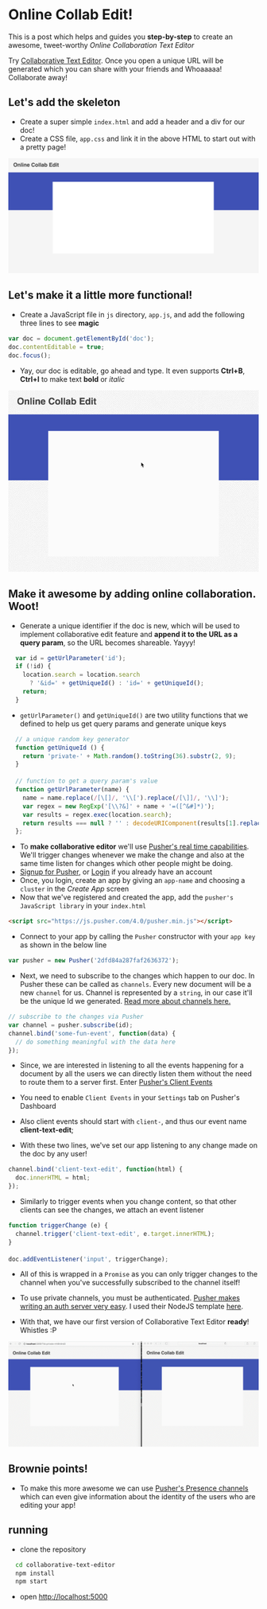 # Online Collab Edit!

This is a post which helps and guides you __step-by-step__ to create an awesome, tweet-worthy *Online Collaboration Text Editor*

Try [Collaborative Text Editor](https://collaborative-text-editor.herokuapp.com). Once you open a unique URL will be generated which you can share with your friends and Whoaaaaa! Collaborate away!

## Let's add the skeleton

- Create a super simple `index.html` and add a header and a div for our doc!
- Create a CSS file, `app.css` and link it in the above HTML to start out with a pretty page!

![Skeleton](screen-shots/starter-template.png)

## Let's make it a little more functional!

- Create a JavaScript file in `js` directory, `app.js`, and add the following three lines to see __magic__

```js
var doc = document.getElementById('doc');
doc.contentEditable = true;
doc.focus();
```

- Yay, our doc is editable, go ahead and type. It even supports **Ctrl+B**, **Ctrl+I** to make text **bold** or _italic_

![Working editor](screen-shots/bare-bones-editor.gif)

## Make it **awesome** by adding online collaboration. Woot!

- Generate a unique identifier if the doc is new, which will be used to implement collaborative edit feature and __append it to the URL as a query param__, so the URL becomes shareable. Yayyy!

```js
  var id = getUrlParameter('id');
  if (!id) {
    location.search = location.search
      ? '&id=' + getUniqueId() : 'id=' + getUniqueId();
    return;
  }
```
- `getUrlParameter()` and `getUniqueId()` are two utility functions that we defined to help us get query params and generate unique keys

```js
  // a unique random key generator
  function getUniqueId () {
    return 'private-' + Math.random().toString(36).substr(2, 9);
  }

  // function to get a query param's value
  function getUrlParameter(name) {
    name = name.replace(/[\[]/, '\\[').replace(/[\]]/, '\\]');
    var regex = new RegExp('[\\?&]' + name + '=([^&#]*)');
    var results = regex.exec(location.search);
    return results === null ? '' : decodeURIComponent(results[1].replace(/\+/g, ' '));
  };
```
- To **make collaborative editor** we'll use [Pusher's real time capabilities](https://pusher.com/). We'll trigger changes whenever we make the change and also at the same time listen for changes which other people might be doing.
- [Signup for Pusher](https://pusher.com/signup), or [Login](https://dashboard.pusher.com/accounts/sign_in) if you already have an account
- Once, you login, create an app by giving an `app-name` and choosing a `cluster` in the _Create App_ screen
- Now that we've registered and created the app, add the `pusher's JavaScript library` in your `index.html`

```html
<script src="https://js.pusher.com/4.0/pusher.min.js"></script>
```

- Connect to your app by calling the `Pusher` constructor with your `app key` as shown in the below line

```js
var pusher = new Pusher('2dfd84a287faf2636372');
```

- Next, we need to subscribe to the changes which happen to our doc. In Pusher these can be called as `channels`. Every new document will be a new `channel` for us. Channel is represented by a `string`, in our case it'll be the unique Id we generated. [Read more about channels here.](https://pusher.com/docs/client_api_guide/client_channels)

```js
// subscribe to the changes via Pusher
var channel = pusher.subscribe(id);
channel.bind('some-fun-event', function(data) {
  // do something meaningful with the data here
});
```

- Since, we are interested in listening to all the events happening for a document by all the users we can directly listen them without the need to route them to a server first. Enter [Pusher's Client Events](https://pusher.com/docs/client_api_guide/client_events#trigger-events)

- You need to enable `Client Events` in your `Settings` tab on Pusher's Dashboard
- Also client events should start with `client-`, and thus our event name __client-text-edit__;
- With these two lines, we've set our app listening to any change made on the doc by any user!

```js
channel.bind('client-text-edit', function(html) {
  doc.innerHTML = html;
});
```

- Similarly to trigger events when you change content, so that other clients can see the changes, we attach an event listener

```js
function triggerChange (e) {
  channel.trigger('client-text-edit', e.target.innerHTML);
}

doc.addEventListener('input', triggerChange);
```

- All of this is wrapped in a `Promise` as you can only trigger changes to the channel when you've successfully subscribed to the channel itself!
- To use private channels, you must be authenticated. [Pusher makes writing an auth server very easy](https://pusher.com/docs/authenticating_users#authEndpoint). I used their NodeJS template [here](server.js).

- With that, we have our first version of Collaborative Text Editor **ready**! Whistles :P

![Working editor](screen-shots/collab-edit.gif)

## Brownie points!

- To make this more awesome we can use [Pusher's Presence channels](https://pusher.com/docs/client_api_guide/client_presence_channels) which can even give information about the identity of the users who are editing your app!

## running
- clone the repository
```bash
  cd collaborative-text-editor
  npm install
  npm start
```

- open [http://localhost:5000](http://localhost:5000)